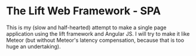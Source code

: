 # The Lift Web Framework - SPA

This is my (slow and half-hearted) attempt to make a single page application using the lift framework and Angular JS. I will try to make it like Meteor (but without Meteor's latency compensation, because that is too huge an undertaking). 
